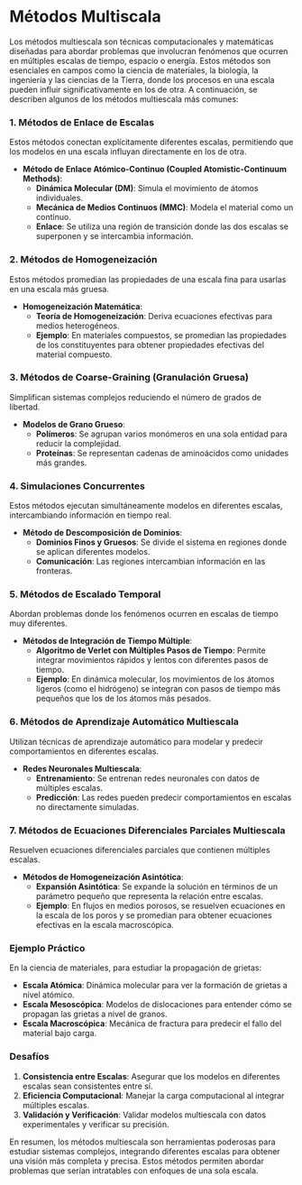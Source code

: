 # Métodos Multiscala

Los métodos multiescala son técnicas computacionales y matemáticas diseñadas para abordar problemas que involucran fenómenos que ocurren en múltiples escalas de tiempo, espacio o energía. Estos métodos son esenciales en campos como la ciencia de materiales, la biología, la ingeniería y las ciencias de la Tierra, donde los procesos en una escala pueden influir significativamente en los de otra. A continuación, se describen algunos de los métodos multiescala más comunes:

### 1. **Métodos de Enlace de Escalas**

Estos métodos conectan explícitamente diferentes escalas, permitiendo que los modelos en una escala influyan directamente en los de otra.

- **Método de Enlace Atómico-Continuo (Coupled Atomistic-Continuum Methods)**:
  - **Dinámica Molecular (DM)**: Simula el movimiento de átomos individuales.
  - **Mecánica de Medios Continuos (MMC)**: Modela el material como un continuo.
  - **Enlace**: Se utiliza una región de transición donde las dos escalas se superponen y se intercambia información.

### 2. **Métodos de Homogeneización**

Estos métodos promedian las propiedades de una escala fina para usarlas en una escala más gruesa.

- **Homogeneización Matemática**:
  - **Teoría de Homogeneización**: Deriva ecuaciones efectivas para medios heterogéneos.
  - **Ejemplo**: En materiales compuestos, se promedian las propiedades de los constituyentes para obtener propiedades efectivas del material compuesto.

### 3. **Métodos de Coarse-Graining (Granulación Gruesa)**

Simplifican sistemas complejos reduciendo el número de grados de libertad.

- **Modelos de Grano Grueso**:
  - **Polímeros**: Se agrupan varios monómeros en una sola entidad para reducir la complejidad.
  - **Proteínas**: Se representan cadenas de aminoácidos como unidades más grandes.

### 4. **Simulaciones Concurrentes**

Estos métodos ejecutan simultáneamente modelos en diferentes escalas, intercambiando información en tiempo real.

- **Método de Descomposición de Dominios**:
  - **Dominios Finos y Gruesos**: Se divide el sistema en regiones donde se aplican diferentes modelos.
  - **Comunicación**: Las regiones intercambian información en las fronteras.

### 5. **Métodos de Escalado Temporal**

Abordan problemas donde los fenómenos ocurren en escalas de tiempo muy diferentes.

- **Métodos de Integración de Tiempo Múltiple**:
  - **Algoritmo de Verlet con Múltiples Pasos de Tiempo**: Permite integrar movimientos rápidos y lentos con diferentes pasos de tiempo.
  - **Ejemplo**: En dinámica molecular, los movimientos de los átomos ligeros (como el hidrógeno) se integran con pasos de tiempo más pequeños que los de los átomos más pesados.

### 6. **Métodos de Aprendizaje Automático Multiescala**

Utilizan técnicas de aprendizaje automático para modelar y predecir comportamientos en diferentes escalas.

- **Redes Neuronales Multiescala**:
  - **Entrenamiento**: Se entrenan redes neuronales con datos de múltiples escalas.
  - **Predicción**: Las redes pueden predecir comportamientos en escalas no directamente simuladas.

### 7. **Métodos de Ecuaciones Diferenciales Parciales Multiescala**

Resuelven ecuaciones diferenciales parciales que contienen múltiples escalas.

- **Métodos de Homogeneización Asintótica**:
  - **Expansión Asintótica**: Se expande la solución en términos de un parámetro pequeño que representa la relación entre escalas.
  - **Ejemplo**: En flujos en medios porosos, se resuelven ecuaciones en la escala de los poros y se promedian para obtener ecuaciones efectivas en la escala macroscópica.

### Ejemplo Práctico

En la ciencia de materiales, para estudiar la propagación de grietas:
- **Escala Atómica**: Dinámica molecular para ver la formación de grietas a nivel atómico.
- **Escala Mesoscópica**: Modelos de dislocaciones para entender cómo se propagan las grietas a nivel de granos.
- **Escala Macroscópica**: Mecánica de fractura para predecir el fallo del material bajo carga.

### Desafíos

1. **Consistencia entre Escalas**: Asegurar que los modelos en diferentes escalas sean consistentes entre sí.
2. **Eficiencia Computacional**: Manejar la carga computacional al integrar múltiples escalas.
3. **Validación y Verificación**: Validar modelos multiescala con datos experimentales y verificar su precisión.

En resumen, los métodos multiescala son herramientas poderosas para estudiar sistemas complejos, integrando diferentes escalas para obtener una visión más completa y precisa. Estos métodos permiten abordar problemas que serían intratables con enfoques de una sola escala.